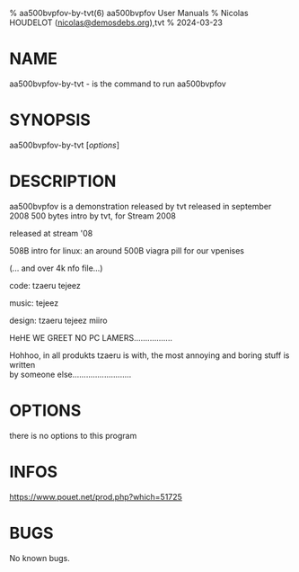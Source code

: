 % aa500bvpfov-by-tvt(6) aa500bvpfov User Manuals
% Nicolas HOUDELOT (nicolas@demosdebs.org),tvt
% 2024-03-23

# NAME
aa500bvpfov-by-tvt - is the command to run aa500bvpfov 

# SYNOPSIS
aa500bvpfov-by-tvt [*options*]

# DESCRIPTION
aa500bvpfov  is a demonstration released by tvt released in september 2008 
500 bytes intro by tvt, for Stream 2008

released at stream '08
 
 508B intro for linux:
  an around 500B viagra pill for our vpenises
  
  (... and over 4k nfo file...)
  
 code:
  tzaeru
  tejeez

 music:
  tejeez

 design:
  tzaeru
  tejeez
  miiro

 
 HeHE WE GREET NO PC LAMERS.................

 Hohhoo, in all produkts tzaeru is with, the 
 most annoying and boring stuff is written  
 by someone else..........................

# OPTIONS
there is no options to this program

# INFOS
https://www.pouet.net/prod.php?which=51725

# BUGS
No known bugs.
